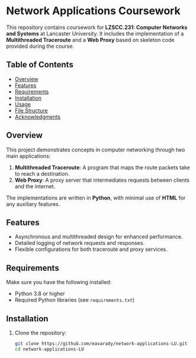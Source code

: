# Network Applications Coursework

This repository contains coursework for **LZSCC.231: Computer Networks and Systems** at Lancaster University. It includes the implementation of a **Multithreaded Traceroute** and a **Web Proxy** based on skeleton code provided during the course.

## Table of Contents
- [Overview](#overview)
- [Features](#features)
- [Requirements](#requirements)
- [Installation](#installation)
- [Usage](#usage)
- [File Structure](#file-structure)
- [Acknowledgments](#acknowledgments)

## Overview
This project demonstrates concepts in computer networking through two main applications:
1. **Multithreaded Traceroute**: A program that maps the route packets take to reach a destination.
2. **Web Proxy**: A proxy server that intermediates requests between clients and the internet.

The implementations are written in **Python**, with minimal use of **HTML** for any auxiliary features.

## Features
- Asynchronous and multithreaded design for enhanced performance.
- Detailed logging of network requests and responses.
- Flexible configurations for both traceroute and proxy services.

## Requirements
Make sure you have the following installed:
- Python 3.8 or higher
- Required Python libraries (see `requirements.txt`)

## Installation
1. Clone the repository:
   ```bash
   git clone https://github.com/eavarady/network-applications-LU.git
   cd network-applications-LU
